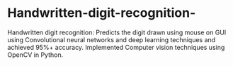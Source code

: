 # Handwritten-digit-recognition-
Handwritten digit recognition: Predicts the digit drawn using mouse on GUI using Convolutional neural networks and deep learning techniques and achieved 95%+ accuracy. Implemented Computer vision techniques using OpenCV in Python.
